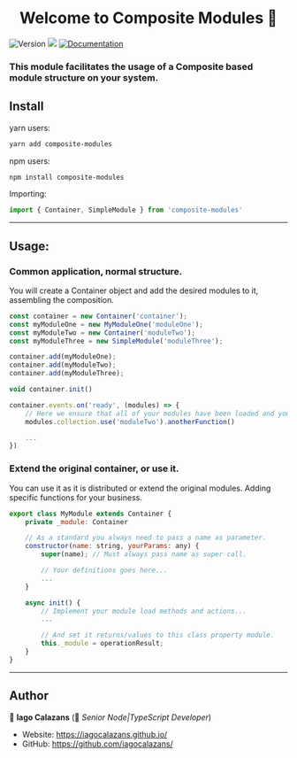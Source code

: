 <h1 align="center">Welcome to Composite Modules 👋</h1>

<p>
  <img alt="Version" src="https://img.shields.io/badge/version-1.0.4-blue.svg?cacheSeconds=2592000" />
  <img src="https://img.shields.io/badge/node-14.x-blue.svg" />
  <a href="#" target="_blank">
    <img alt="Documentation" src="https://img.shields.io/badge/documentation-no-red.svg" />
  </a>
</p>

### This module facilitates the usage of a Composite based module structure on your system.

## Install
yarn users:
```sh
yarn add composite-modules
```
npm users:
```sh
npm install composite-modules
```

Importing:
```js
import { Container, SimpleModule } from 'composite-modules'
```

---

## Usage:

### Common application, normal structure.  

You will create a Container object and add the desired modules to it, assembling the composition.

```js
const container = new Container('container');
const myModuleOne = new MyModuleOne('moduleOne');
const myModuleTwo = new Container('moduleTwo');
const myModuleThree = new SimpleModule('moduleThree');

container.add(myModuleOne);
container.add(myModuleTwo);
container.add(myModuleThree);

void container.init()

container.events.on('ready', (modules) => {
    // Here we ensure that all of your modules have been loaded and you can access them.
    modules.collection.use('moduleTwo').anotherFunction()

    ...
})

```

### Extend the original container, or use it. 

You can use it as it is distributed or extend the original modules. Adding specific functions for your business.

```js
export class MyModule extends Container {
    private _module: Container

    // As a standard you always need to pass a name as parameter.
    constructor(name: string, yourParams: any) {
        super(name); // Must always pass name as super call.

        // Your definitions goes here...
        ...
    }

    async init() {
        // Implement your module load methods and actions...
        ...

        // And set it returns/values to this class property module.
        this._module = operationResult;
    }
}
```

---


## Author

👤 **Iago Calazans** (💼 *Senior Node|TypeScript Developer*)

* Website: https://iagocalazans.github.io/
* GitHub: https://github.com/iagocalazans/
